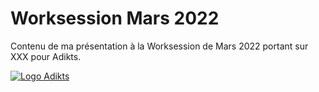 # Worksession Mars 2022

Contenu de ma présentation à la Worksession de Mars 2022 portant sur XXX pour Adikts.

[![Logo Adikts](https://www.adikts.io/wp-content/uploads/2018/04/logo-adikts.png)](https://adikts.io/)
